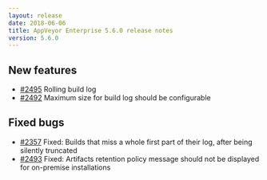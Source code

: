 ```yaml
---
layout: release
date: 2018-06-06
title: AppVeyor Enterprise 5.6.0 release notes
version: 5.6.0
---
```


## New features

* [#2495](https://github.com/appveyor/ci/issues/2495) Rolling build log
* [#2492](https://github.com/appveyor/ci/issues/2492) Maximum size for build log should be configurable

## Fixed bugs

* [#2357](https://github.com/appveyor/ci/issues/2357) Fixed: Builds that miss a whole first part of their log, after being silently truncated
* [#2493](https://github.com/appveyor/ci/issues/2493) Fixed: Artifacts retention policy message should not be displayed for on-premise installations

